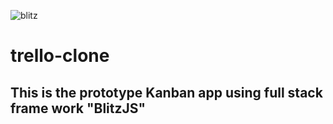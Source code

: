 ![blitz](https://user-images.githubusercontent.com/22210993/161032654-1d18243b-f022-488d-8568-0bed9762b01d.jpg)


# **trello-clone**

## This is the prototype Kanban app using full stack frame work "BlitzJS"


